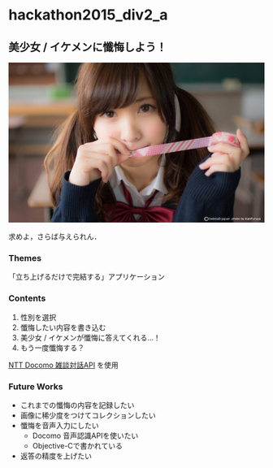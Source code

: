 # hackathon2015_div2_a

## 美少女 / イケメンに懺悔しよう！

![](/Zange/contents/images/main.jpg)

求めよ，さらば与えられん．

### Themes
「立ち上げるだけで完結する」アプリケーション

### Contents

1. 性別を選択
2. 懺悔したい内容を書き込む
3. 美少女 / イケメンが懺悔に答えてくれる…！
4. もう一度懺悔する？

[NTT Docomo 雑談対話API](http://dev.smt.docomo.ne.jp/?p=docs.api.page&api_name=dialogue&p_name=api_reference) を使用

### Future Works
* これまでの懺悔の内容を記録したい
* 画像に稀少度をつけてコレクションしたい
* 懺悔を音声入力にしたい
  - Docomo 音声認識APIを使いたい
  - Objective-Cで書かれている
* 返答の精度を上げたい
